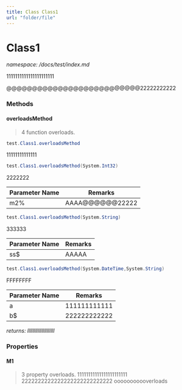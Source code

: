 ```yaml
---
title: Class Class1
url: "folder/file"
---
```


# Class1

_namespace: /docs/test/index.md_

1111111111111111111111

@@@@@@@@@@@@@@@@@@@@@@@@@@22222222222







### Methods

#### overloadsMethod
> 4 function overloads.
```csharp
test.Class1.overloadsMethod
```
11111111111111

```csharp
test.Class1.overloadsMethod(System.Int32)
```
2222222

|Parameter Name|Remarks|
|--------------|-------|
|m2%|AAAA@@@@@@22222|


```csharp
test.Class1.overloadsMethod(System.String)
```
333333

|Parameter Name|Remarks|
|--------------|-------|
|ss$|AAAAA|


```csharp
test.Class1.overloadsMethod(System.DateTime,System.String)
```
FFFFFFFF

|Parameter Name|Remarks|
|--------------|-------|
|a|111111111111|
|b$|222222222222|


_returns: lllllllllllllllllllll_



### Properties

#### M1
> 3 property overloads.
11111111111111111111111
2222222222222222222222222222
ooooooooooverloads

